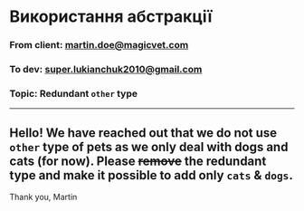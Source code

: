 # Використання абстракції
### From client: martin.doe@magicvet.com
### To dev: super.lukianchuk2010@gmail.com
### Topic: Redundant `other` type
___
Hello! We have reached out that we do not use `other` type of pets as we only deal with dogs and cats (for now).
Please ~~remove~~ the redundant type and make it possible to add only `cats` & `dogs`.
---
Thank you,
Martin